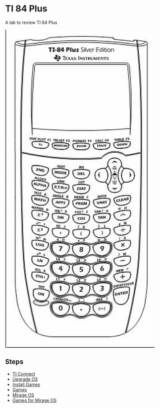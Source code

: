 # TI 84 Plus

A lab to review TI 84 Plus

![](./docs/ti84.png)

## Steps

- [TI Connect](https://education.ti.com/en/software/search/ti-84-plus-c-silver-edition)
- [Upgrade OS](https://www.dragonblogger.com/how-to-update-ti-84-plus-calculator-operating-system/)
- [Install Games](https://calcking.com/how-to-download-games-on-ti-84-plus-ce/)
- [Games](https://www.ticalc.org/pub/83plus/basic/games/)
- [Mirage OS](https://www.ticalc.org/archives/files/fileinfo/139/13949.html)
- [Games for Mirage OS](https://www.ticalc.org/pub/83plus/asm/games/mirageos/rate.html)
